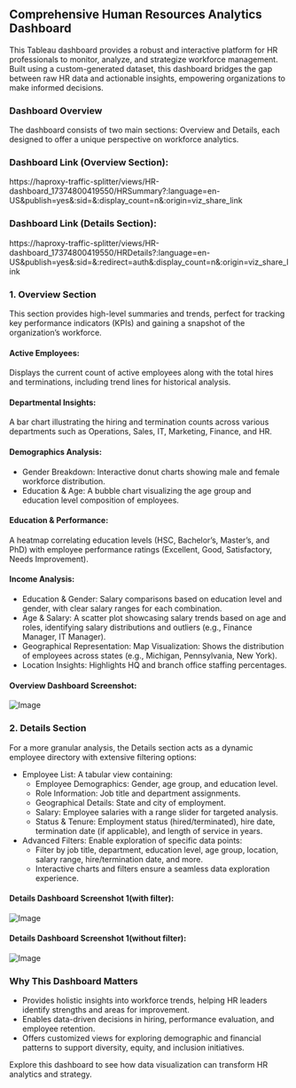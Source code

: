 ## Comprehensive Human Resources Analytics Dashboard

This Tableau dashboard provides a robust and interactive platform for HR professionals to monitor, analyze, and strategize workforce management. Built using a custom-generated dataset, this dashboard bridges the gap between raw HR data and actionable insights, empowering organizations to make informed decisions.

### Dashboard Overview
The dashboard consists of two main sections: Overview and Details, each designed to offer a unique perspective on workforce analytics.

### Dashboard Link (Overview Section): 
https://haproxy-traffic-splitter/views/HR-dashboard_17374800419550/HRSummary?:language=en-US&publish=yes&:sid=&:display_count=n&:origin=viz_share_link

### Dashboard Link (Details Section): 
https://haproxy-traffic-splitter/views/HR-dashboard_17374800419550/HRDetails?:language=en-US&publish=yes&:sid=&:redirect=auth&:display_count=n&:origin=viz_share_link

### 1. Overview Section
This section provides high-level summaries and trends, perfect for tracking key performance indicators (KPIs) and gaining a snapshot of the organization’s workforce.

#### Active Employees: 
Displays the current count of active employees along with the total hires and terminations, including trend lines for historical analysis.

#### Departmental Insights: 
A bar chart illustrating the hiring and termination counts across various departments such as Operations, Sales, IT, Marketing, Finance, and HR.

#### Demographics Analysis:

- Gender Breakdown: Interactive donut charts showing male and female workforce distribution.
- Education & Age: A bubble chart visualizing the age group and education level composition of employees.

#### Education & Performance: 
A heatmap correlating education levels (HSC, Bachelor’s, Master’s, and PhD) with employee performance ratings (Excellent, Good, Satisfactory, Needs Improvement).

#### Income Analysis:

- Education & Gender: Salary comparisons based on education level and gender, with clear salary ranges for each combination.
- Age & Salary: A scatter plot showcasing salary trends based on age and roles, identifying salary distributions and outliers (e.g., Finance Manager, IT Manager).
- Geographical Representation: Map Visualization: Shows the distribution of employees across states (e.g., Michigan, Pennsylvania, New York).
- Location Insights: Highlights HQ and branch office staffing percentages.

#### Overview Dashboard Screenshot:

![Image](https://github.com/user-attachments/assets/c6a6c219-7acd-47d5-8815-46ed758d1dbd)

### 2. Details Section
For a more granular analysis, the Details section acts as a dynamic employee directory with extensive filtering options:
- Employee List: A tabular view containing:
  - Employee Demographics: Gender, age group, and education level.
  - Role Information: Job title and department assignments.
  - Geographical Details: State and city of employment.
  - Salary: Employee salaries with a range slider for targeted analysis.
  - Status & Tenure: Employment status (hired/terminated), hire date, termination date (if applicable), and length of service in years.
- Advanced Filters: Enable exploration of specific data points:
  - Filter by job title, department, education level, age group, location, salary range, hire/termination date, and more.
  - Interactive charts and filters ensure a seamless data exploration experience.

#### Details Dashboard Screenshot 1(with filter): 

![Image](https://github.com/user-attachments/assets/2b5e8614-6034-424f-805c-9cb03adbe4c8)

#### Details Dashboard Screenshot 1(without filter): 

![Image](https://github.com/user-attachments/assets/05329d59-33c7-4f9f-b9eb-f4aa580a7d52)

### Why This Dashboard Matters
- Provides holistic insights into workforce trends, helping HR leaders identify strengths and areas for improvement.
- Enables data-driven decisions in hiring, performance evaluation, and employee retention.
- Offers customized views for exploring demographic and financial patterns to support diversity, equity, and inclusion initiatives.

Explore this dashboard to see how data visualization can transform HR analytics and strategy. 

